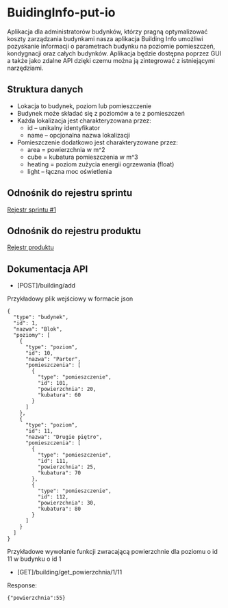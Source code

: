 # BuidingInfo-put-io
Aplikacja dla administratorów budynków, którzy pragną optymalizować koszty zarządzania budynkami  nasza aplikacja Building Info umożliwi pozyskanie informacji o parametrach budynku na poziomie pomieszczeń, kondygnacji oraz całych budynków. Aplikacja będzie dostępna poprzez GUI a także jako zdalne API dzięki czemu można ją zintegrować z istniejącymi narzędziami.

## Struktura danych

* Lokacja to budynek, poziom lub pomieszczenie
* Budynek może składać się z poziomów a te z pomieszczeń
* Każda lokalizacja jest charakteryzowana przez:
  - id – unikalny identyfikator
  - name – opcjonalna nazwa lokalizacji
* Pomieszczenie dodatkowo jest charakteryzowane przez:
  - area = powierzchnia w m^2
  - cube = kubatura pomieszczenia w m^3
  - heating = poziom zużycia energii ogrzewania (float)
  - light – łączna moc oświetlenia

## Odnośnik do rejestru sprintu
[Rejestr sprintu #1](https://docs.google.com/spreadsheets/d/1vD5kCNpu1AaS7Yg6SuydPlxsmSxl1GRFZ1s5OZPF3UI/edit?usp=sharing)

## Odnośnik do rejestru produktu
[Rejestr produktu](https://trello.com/b/QdiDMirc/rejestr-produktu)

## Dokumentacja API

* [POST]/building/add

Przykładowy plik wejściowy w formacie json
```
{
  "type": "budynek",
  "id": 1,
  "nazwa": "Blok",
  "poziomy": [
    {
      "type": "poziom",
      "id": 10,
      "nazwa": "Parter",
      "pomieszczenia": [
        {
          "type": "pomieszczenie",
          "id": 101,
          "powierzchnia": 20,
          "kubatura": 60
        }
      ]
    },
    {
      "type": "poziom",
      "id": 11,
      "nazwa": "Drugie piętro",
      "pomieszczenia": [
        {
          "type": "pomieszczenie",
          "id": 111,
          "powierzchnia": 25,
          "kubatura": 70
        },
        {
          "type": "pomieszczenie",
          "id": 112,
          "powierzchnia": 30,
          "kubatura": 80
        }
      ]
    }
  ]
}

```
Przykładowe wywołanie funkcji zwracającą powierzchnie dla poziomu o id 11 w budynku o id 1

* [GET]/building/get_powierzchnia/1/11

Response:
```
{"powierzchnia":55}
```
  
